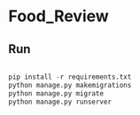 # Food_Review


## Run


```python

pip install -r requirements.txt
python manage.py makemigrations
python manage.py migrate
python manage.py runserver

```